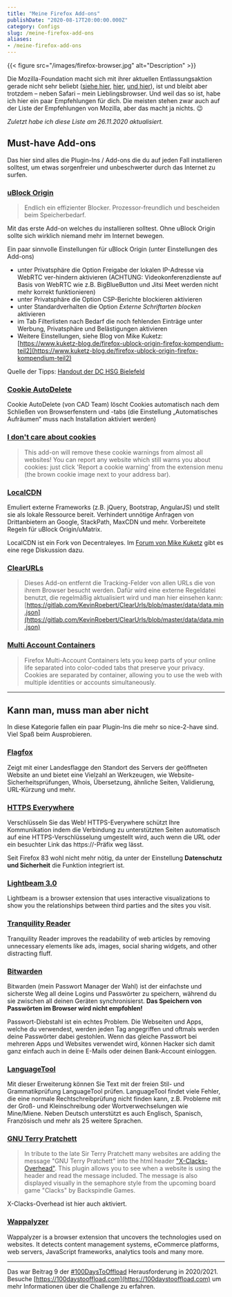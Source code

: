 ```yaml
---
title: "Meine Firefox Add-ons"
publishDate: "2020-08-17T20:00:00.000Z"
category: Configs
slug: /meine-firefox-add-ons
aliases: 
- /meine-firefox-add-ons
---
```


{{< figure src="/images/firefox-browser.jpg" alt="Description" >}}

Die Mozilla-Foundation macht sich mit ihrer aktuellen Entlassungsaktion gerade nicht sehr beliebt ([siehe hier](https://blog.fefe.de/?ts=a1c8b564), [hier](https://blog.fefe.de/?ts=a1cd1f2c), [und hier](https://blog.fefe.de/?ts=a1cd056a)), ist und bleibt aber trotzdem – neben Safari – mein Lieblingsbrowser. Und weil das so ist, habe ich hier ein paar Empfehlungen für dich. Die meisten stehen zwar auch auf der Liste der Empfehlungen von Mozilla, aber das macht ja nichts. 😉

*Zuletzt habe ich diese Liste am 26.11.2020 aktualisiert.*

## Must-have Add-ons

Das hier sind alles die Plugin-Ins / Add-ons die du auf jeden Fall installieren solltest, um etwas sorgenfreier und unbeschwerter durch das Internet zu surfen.

### [uBlock Origin](https://addons.mozilla.org/de/firefox/addon/ublock-origin/)

> Endlich ein effizienter Blocker. Prozessor-freundlich und bescheiden beim Speicherbedarf.

Mit das erste Add-on welches du installieren solltest. Ohne uBlock Origin sollte sich wirklich niemand mehr im Internet bewegen.

Ein paar sinnvolle Einstellungen für uBlock Origin (unter Einstellungen des Add-ons)

- unter Privatsphäre die Option Freigabe der lokalen IP-Adresse via WebRTC ver-hindern aktivieren (ACHTUNG: Videokonferenzdienste auf Basis von WebRTC wie z.B. BigBlueButton und Jitsi Meet werden nicht mehr korrekt funktionieren)
- unter Privatsphäre die Option CSP-Berichte blockieren aktivieren
- unter Standardverhalten die Option *Externe Schriftarten blocken* aktivieren
- im Tab Filterlisten nach Bedarf die noch fehlenden Einträge unter Werbung, Privatsphäre und Belästigungen aktivieren 
- Weitere Einstellungen, siehe Blog von Mike Kuketz: [https://www.kuketz-blog.de/firefox-ublock-origin-firefox-kompendium-teil2](https://www.kuketz-blog.de/firefox-ublock-origin-firefox-kompendium-teil2)

Quelle der Tipps: [Handout der DC HSG Bielefeld](https://digitalcourage.de/sites/default/files/2020-11/cp_handout_Browser_v5.1.pdf)

### [Cookie AutoDelete](https://addons.mozilla.org/de/firefox/addon/cookie-autodelete/)

Cookie AutoDelete (von CAD Team) löscht Cookies automatisch nach dem Schließen von Browserfenstern und -tabs (die Einstellung „Automatisches Aufräumen“ muss nach Installation aktiviert werden)

### [I don't care about cookies](https://addons.mozilla.org/de/firefox/addon/i-dont-care-about-cookies/)

> This add-on will remove these cookie warnings from almost all websites! You can report any website which still warns you about cookies: just click 'Report a cookie warning' from the extension menu (the brown cookie image next to your address bar).


### [LocalCDN](https://addons.mozilla.org/de/firefox/addon/localcdn-fork-of-decentraleyes/)

Emuliert externe Frameworks (z.B. jQuery, Bootstrap, AngularJS) und stellt sie als lokale Ressource bereit. Verhindert unnötige Anfragen von Drittanbietern an Google, StackPath, MaxCDN und mehr. Vorbereitete Regeln für uBlock Origin/uMatrix.

LocalCDN ist ein Fork von Decentraleyes. Im [Forum von Mike Kuketz](https://forum.kuketz-blog.de/viewtopic.php?p=64425#p64425) gibt es eine rege Diskussion dazu. 

### [ClearURLs](https://addons.mozilla.org/de/firefox/addon/clearurls/)

> Dieses Add-on entfernt die Tracking-Felder von allen URLs die von ihrem Browser besucht werden. Dafür wird eine externe Regeldatei benutzt, die regelmäßig aktualisiert wird und man hier einsehen kann: [https://gitlab.com/KevinRoebert/ClearUrls/blob/master/data/data.min.json](https://gitlab.com/KevinRoebert/ClearUrls/blob/master/data/data.min.json)

### [Multi Account Containers](https://addons.mozilla.org/de/firefox/addon/multi-account-containers/)

> Firefox Multi-Account Containers lets you keep parts of your online life separated into color-coded tabs that preserve your privacy. Cookies are separated by container, allowing you to use the web with multiple identities or accounts simultaneously.

---

## Kann man, muss man aber nicht

In diese Kategorie fallen ein paar Plugin-Ins die mehr so nice-2-have sind. Viel Spaß beim Ausprobieren. 

### [Flagfox](https://addons.mozilla.org/de/firefox/addon/flagfox/)

Zeigt mit einer Landesflagge den Standort des Servers der geöffneten Website an und bietet eine Vielzahl an Werkzeugen, wie Website-Sicherheitsprüfungen, Whois, Übersetzung, ähnliche Seiten, Validierung, URL-Kürzung und mehr.

### [HTTPS Everywhere](https://addons.mozilla.org/de/firefox/addon/https-everywhere/)

Verschlüsseln Sie das Web! HTTPS-Everywhere schützt Ihre Kommunikation indem die Verbindung zu unterstützten Seiten automatisch auf eine HTTPS-Verschlüsselung umgestellt wird, auch wenn die URL oder ein besuchter Link das https://-Präfix weg lässt.

Seit Firefox 83 wohl nicht mehr nötig, da unter der Einstellung **Datenschutz und Sicherheit** die Funktion integriert ist.


### [Lightbeam 3.0](https://addons.mozilla.org/de/firefox/addon/lightbeam-3-0/)

Lightbeam is a browser extension that uses interactive visualizations to show you the relationships between third parties and the sites you visit.

### [Tranquility Reader](https://addons.mozilla.org/de/firefox/addon/tranquility-1/)

Tranquility Reader improves the readability of web articles by removing unnecessary elements like ads, images, social sharing widgets, and other distracting fluff.

### [Bitwarden](https://addons.mozilla.org/de/firefox/addon/bitwarden-password-manager/)

Bitwarden (mein Passwort Manager der Wahl) ist der einfachste und sicherste Weg all deine Logins und Passwörter zu speichern, während du sie zwischen all deinen Geräten synchronisierst. **Das Speichern von Passwörten im Browser wird nicht empfohlen!**

Passwort-Diebstahl ist ein echtes Problem. Die Webseiten und Apps, welche du verwendest, werden jeden Tag angegriffen und oftmals werden deine Passwörter dabei gestohlen. Wenn das gleiche Passwort bei mehreren Apps und Websites verwendet wird, können Hacker sich damit ganz einfach auch in deine E-Mails oder deinen Bank-Account einloggen.

### [LanguageTool](https://addons.mozilla.org/de/firefox/addon/languagetool/)

Mit dieser Erweiterung können Sie Text mit der freien Stil- und Grammatikprüfung LanguageTool prüfen. LanguageTool findet viele Fehler, die eine normale Rechtschreibprüfung nicht finden kann, z.B. Probleme mit der Groß- und Kleinschreibung oder Wortverwechselungen wie Mine/Miene. Neben Deutsch unterstützt es auch Englisch, Spanisch, Französisch und mehr als 25 weitere Sprachen.

### [GNU Terry Pratchett](https://addons.mozilla.org/de/firefox/addon/gnu_terry_pratchett/)

> In tribute to the late Sir Terry Pratchett many websites are adding the message "GNU Terry Pratchett" into the html header ["X-Clacks-Overhead"](http://www.gnuterrypratchett.com/). This plugin allows you to see when a website is using the header and read the message included. The message is also displayed visually in the semaphore style from the upcoming board game "Clacks" by Backspindle Games.

X-Clacks-Overhead ist hier auch aktiviert.

### [Wappalyzer](https://addons.mozilla.org/en-US/firefox/addon/wappalyzer/)

Wappalyzer is a browser extension that uncovers the technologies used on websites. It detects content management systems, eCommerce platforms, web servers, JavaScript frameworks, analytics tools and many more.

---

Das war Beitrag 9 der [#100DaysToOffload](/tag:100DaysToOffload) Herausforderung in 2020/2021. Besuche [https://100daystooffload.com](https://100daystooffload.com) um mehr Informationen über die Challenge zu erfahren.
